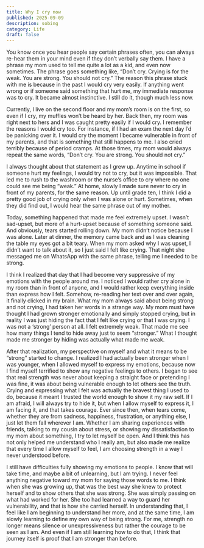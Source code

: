 ```yaml
---
title: Why I cry now
published: 2025-09-09
description: sobing
category: Life
draft: false
---
```


You know once you hear people say certain phrases often, you can always re-hear them in your mind even if they don’t verbally say them. I have a phrase my mom used to tell me quite a lot as a kid, and even now sometimes. The phrase goes something like, “Don’t cry. Crying is for the weak. You are strong. You should not cry.” The reason this phrase stuck with me is because in the past I would cry very easily. If anything went wrong or if someone said something that hurt me, my immediate response was to cry. It became almost instinctive. I still do it, though much less now.

Currently, I live on the second floor and my mom’s room is on the first, so even if I cry, my muffles won’t be heard by her. Back then, my room was right next to hers and I was caught pretty easily if I would cry. I remember the reasons I would cry too. For instance, if I had an exam the next day I’d be panicking over it. I would cry the moment I became vulnerable in front of my parents, and that is something that still happens to me. I also cried terribly because of period cramps. At those times, my mom would always repeat the same words, “Don’t cry. You are strong. You should not cry.”

I always thought about that statement as I grew up. Anytime in school if someone hurt my feelings, I would try not to cry, but it was impossible. That led me to rush to the washroom or the nurse’s office to cry where no one could see me being “weak.” At home, slowly I made sure never to cry in front of my parents, for the same reason. Up until grade ten, I think I did a pretty good job of crying only when I was alone or hurt. Sometimes, when they did find out, I would hear the same phrase out of my mother.

Today, something happened that made me feel extremely upset. I wasn’t sad-upset, but more of a hurt-upset because of something someone said. And obviously, tears started rolling down. My mom didn’t notice because I was alone. Later at dinner, the memory came back and as I was cleaning the table my eyes got a bit teary. When my mom asked why I was upset, I didn’t want to talk about it, so I just said I felt like crying. That night she messaged me on WhatsApp with the same phrase, telling me I needed to be strong.

I think I realized that day that I had become very suppressive of my emotions with the people around me. I noticed I would rather cry alone in my room than in front of anyone, and I would rather keep everything inside than express how I felt. Somehow, re-reading her text over and over again, it finally clicked in my brain. What my mom always said about being strong and not crying, I had taken her words in a strange way. My mom must have thought I had grown stronger emotionally and simply stopped crying, but in reality I was just hiding the fact that I felt like crying or that I was crying. I was not a ‘strong’ person at all. I felt extremely weak. That made me see how many things I tend to hide away just to seem “stronger.” What I thought made me stronger by hiding was actually what made me weak.

After that realization, my perspective on myself and what it means to be “strong” started to change. I realized I had actually been stronger when I was younger, when I allowed myself to express my emotions, because now I find myself terrified to show any negative feelings to others. I began to see that real strength was never about keeping a straight face or pretending I was fine, it was about being vulnerable enough to let others see the truth. Crying and expressing what I felt was actually the bravest thing I used to do, because it meant I trusted the world enough to show it my raw self. If I am afraid, I will always try to hide it, but when I allow myself to express it, I am facing it, and that takes courage. Ever since then, when tears come, whether they are from sadness, happiness, frustration, or anything else, I just let them fall wherever I am. Whether I am sharing experiences with friends, talking to my cousin about stress, or showing my dissatisfaction to my mom about something, I try to let myself be open. And I think this has not only helped me understand who I really am, but also made me realize that every time I allow myself to feel, I am choosing strength in a way I never understood before.

I still have difficulties fully showing my emotions to people. I know that will take time, and maybe a bit of unlearning, but I am trying. I never feel anything negative toward my mom for saying those words to me. I think when she was growing up, that was the best way she knew to protect herself and to show others that she was strong. She was simply passing on what had worked for her. She too had learned a way to guard her vulnerability, and that is how she carried herself. In understanding that, I feel like I am beginning to understand her more, and at the same time, I am slowly learning to define my own way of being strong. For me, strength no longer means silence or unexpressiveness but rather the courage to be seen as I am. And even if I am still learning how to do that, I think that journey itself is proof that I am stronger than before. 
